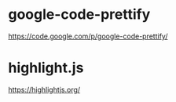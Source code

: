 # google-code-prettify
https://code.google.com/p/google-code-prettify/

# highlight.js
https://highlightjs.org/
